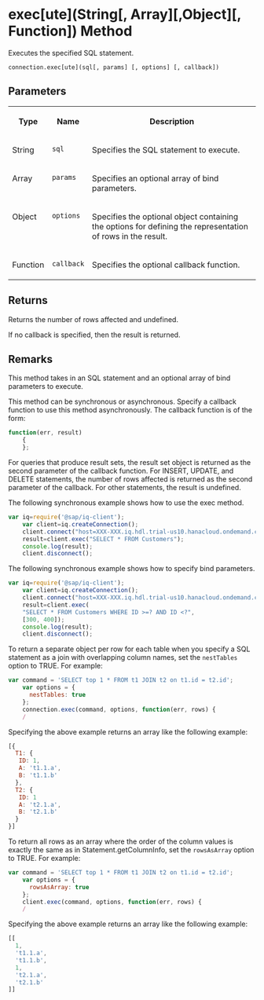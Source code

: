 <!-- loio1bec2bc5259d4e9da54a2e1908f246ee -->

# exec\[ute\]\(String\[, Array\]\[,Object\]\[, Function\]\) Method

Executes the specified SQL statement.



```
connection.exec[ute](sql[, params] [, options] [, callback])
```



## Parameters


<table>
<tr>
<th valign="top">

Type



</th>
<th valign="top">

Name



</th>
<th valign="top">

Description



</th>
</tr>
<tr>
<td valign="top">

String



</td>
<td valign="top">

`sql`



</td>
<td valign="top">

Specifies the SQL statement to execute.



</td>
</tr>
<tr>
<td valign="top">

Array



</td>
<td valign="top">

`params`



</td>
<td valign="top">

Specifies an optional array of bind parameters.



</td>
</tr>
<tr>
<td valign="top">

Object



</td>
<td valign="top">

`options`



</td>
<td valign="top">

Specifies the optional object containing the options for defining the representation of rows in the result.



</td>
</tr>
<tr>
<td valign="top">

Function



</td>
<td valign="top">

`callback`



</td>
<td valign="top">

Specifies the optional callback function.



</td>
</tr>
</table>



## Returns

Returns the number of rows affected and undefined.

If no callback is specified, then the result is returned.



## Remarks

This method takes in an SQL statement and an optional array of bind parameters to execute.

This method can be synchronous or asynchronous. Specify a callback function to use this method asynchronously. The callback function is of the form:

```js
function(err, result)
    {
    };
```

For queries that produce result sets, the result set object is returned as the second parameter of the callback function. For INSERT, UPDATE, and DELETE statements, the number of rows affected is returned as the second parameter of the callback. For other statements, the result is undefined.



The following synchronous example shows how to use the exec method.

```js
var iq=require('@sap/iq-client');
    var client=iq.createConnection();
    client.connect("host=XXX-XXX.iq.hdl.trial-us10.hanacloud.ondemand.com:443;uid=XXXXXXX;pwd=XXXXXXXX;enc='TLS{tls_type=rsa;direct=yes}");
    result=client.exec("SELECT * FROM Customers");
    console.log(result);
    client.disconnect();
```

The following synchronous example shows how to specify bind parameters.

```js
var iq=require('@sap/iq-client');
    var client=iq.createConnection();
    client.connect("host=XXX-XXX.iq.hdl.trial-us10.hanacloud.ondemand.com:443;uid=XXXXXXX;pwd=XXXXXXXX;enc='TLS{tls_type=rsa;direct=yes}");
    result=client.exec(
    "SELECT * FROM Customers WHERE ID >=? AND ID <?",
    [300, 400]);
    console.log(result);
    client.disconnect();
```

To return a separate object per row for each table when you specify a SQL statement as a join with overlapping column names, set the `nestTables` option to TRUE. For example:

```js
var command = 'SELECT top 1 * FROM t1 JOIN t2 on t1.id = t2.id';
    var options = {
      nestTables: true
    };
    connection.exec(command, options, function(err, rows) {
    /
```

Specifying the above example returns an array like the following example:

```js
[{
  T1: {
   ID: 1,
   A: 't1.1.a',
   B: 't1.1.b'
  },
  T2: {
   ID: 1
   A: 't2.1.a',
   B: 't2.1.b'
  }
}]
```

To return all rows as an array where the order of the column values is exactly the same as in Statement.getColumnInfo, set the `rowsAsArray` option to TRUE. For example:

```js
var command = 'SELECT top 1 * FROM t1 JOIN t2 on t1.id = t2.id';
    var options = {
      rowsAsArray: true
    };
    client.exec(command, options, function(err, rows) {
    / 
```

Specifying the above example returns an array like the following example:

```js
[[
  1,
  't1.1.a',
  't1.1.b',
  1,
  't2.1.a',
  't2.1.b'
]]
```

